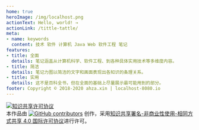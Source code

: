 ```yaml
---
home: true
heroImage: /img/localhost.png
actionText: Hello, world! →
actionLink: /tittle-tattle/
meta:
- name: keywords
  content: 技术 软件 计算机 Java Web 软件工程 笔记
features:
- title: 全面
  details: 笔记涵盖从计算机科学、软件工程、到各种具体实用技术等多维度内容。
- title: 简洁
  details: 笔记力图以简洁的文字和画面表现出各知识的条理关系。
- title: 实用
  details: 这不是百科全书，但在全面的基础上尽量展示最可能用到的部分。
footer: Copyright © 2018-2020 ahza.xin | localhost-8080.io
---
```


<a rel="license" href="http://creativecommons.org/licenses/by-nc-sa/4.0/"><img alt="知识共享许可协议" style="border-width:0" src="https://i.creativecommons.org/l/by-nc-sa/4.0/88x31.png" /></a>  
本作品由&nbsp;<a rel="contributors" target="_blank" href="https://github.com/ZweiRm/localhost-8080.github.io/graphs/contributors"><img alt="GitHub contributors" src="https://img.shields.io/github/contributors/ZweiRm/localhost-8080.github.io.svg?label=%E8%B4%A1%E7%8C%AE%E8%80%85&logo=github&logoColor=3EAF7C&style=social"></a>&nbsp;创作，采用<a rel="license" href="http://creativecommons.org/licenses/by-nc-sa/4.0/">知识共享署名-非商业性使用-相同方式共享 4.0 国际许可协议</a>进行许可。
